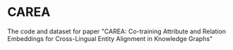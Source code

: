 # CAREA
The code and dataset for paper "CAREA: Co-training Attribute and Relation Embeddings for Cross-Lingual Entity Alignment in Knowledge Graphs"

